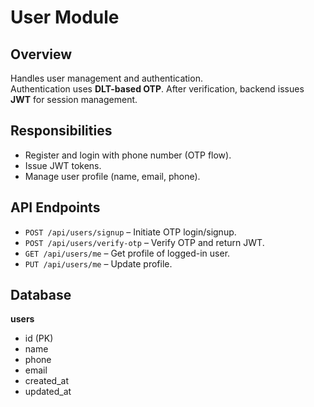 # User Module

## Overview
Handles user management and authentication.  
Authentication uses **DLT-based OTP**. After verification, backend issues **JWT** for session management.

## Responsibilities
- Register and login with phone number (OTP flow).
- Issue JWT tokens.
- Manage user profile (name, email, phone).

## API Endpoints
- `POST /api/users/signup` – Initiate OTP login/signup.
- `POST /api/users/verify-otp` – Verify OTP and return JWT.
- `GET /api/users/me` – Get profile of logged-in user.
- `PUT /api/users/me` – Update profile.

## Database
**users**
- id (PK)
- name
- phone
- email
- created_at
- updated_at  

